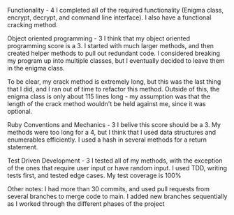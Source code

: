 Functionality - 4
I completed all of the required functionality (Enigma class, encrypt, decrypt, and command line interface). I also have a functional cracking method.


Object oriented programming - 3 
I think that my object oriented programming score is a 3. I started with much larger methods, and then created helper methods to pull out redundant code. I considered breaking my program up into multiple classes, but I eventually decided to leave them in the enigma class. 

To be clear, my crack method is extremely long, but this was the last thing that I did, and I ran out of time to refactor this method. Outside of this, the enigma class is only about 115 lines long - my assumption was that the length of the crack method wouldn't be held against me, since it was optional. 


Ruby Conventions and Mechanics - 3 
I belive this score should be a 3. My methods were too long for a 4, but I think that I used data structures and enumerables efficiently. I used a hash in several methods for a return statement.


Test Driven Development - 3
I tested all of my methods, with the exception of the ones that require user input or have random input. I used TDD, writing tests first, and tested edge cases. My test coverage is 100% 


Other notes:
I had more than 30 commits, and used pull requests from several branches to merge code to main. I added new branches sequentially as I worked through the different phases of the project 
